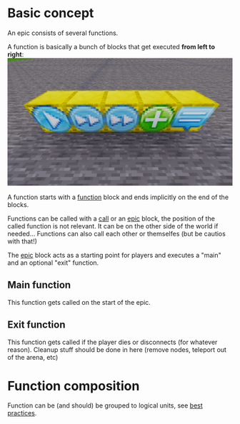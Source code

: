 
# Basic concept

An epic consists of several functions.

A function is basically a bunch of blocks that get executed **from left to right**:
<img src="./pics/basic_concept.png"/>

A function starts with a [function](./blocks/function.md) block and ends implicitly on the end of the blocks.

Functions can be called with a [call](./blocks/call.md) or an [epic](./blocks/epic.md) block, the position of the called function is not relevant.
It can be on the other side of the world if needed...
Functions can also call each other or themselfes (but be cautios with that!)

The [epic](./blocks/epic.md) block acts as a starting point for players and executes a "main" and an optional "exit" function.

## Main function

This function gets called on the start of the epic.

## Exit function

This function gets called if the player dies or disconnects (for whatever reason).
Cleanup stuff should be done in here (remove nodes, teleport out of the arena, etc)

# Function composition

Function can be (and should) be grouped to logical units, see [best practices](./best-practices.md).
